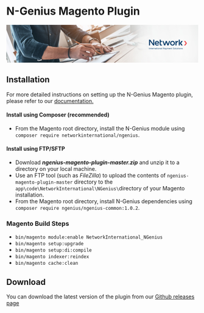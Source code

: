 # N-Genius Magento Plugin

![Banner](assets/banner.jpeg)

## Installation

For more detailed instructions on setting up the N-Genius Magento plugin, please refer to our [documentation.](https://docs.ngenius-payments.com/docs/magento-245)

#### Install using Composer (recommended)

- From the Magento root directory, install the N-Genius module using ```composer require networkinternational/ngenius```.

#### Install using FTP/SFTP

- Download ***ngenius-magento-plugin-master.zip*** and unzip it to a directory on your local machine.
- Use an FTP tool (such as *FileZilla*) to upload the contents of ```ngenius-magento-plugin-master``` directory to the ```app\code\NetworkInternational\NGenius\```directory of your Magento installation.
- From the Magento root directory, install N-Genius dependencies using ```composer require ngenius/ngenius-common:1.0.2```.

### Magento Build Steps

- ```bin/magento module:enable NetworkInternational_NGenius```
- ```bin/magento setup:upgrade```
- ```bin/magento setup:di:compile```
- ```bin/magento indexer:reindex```
- ```bin/magento cache:clean```

## Download

You can download the latest version of the plugin from our [Github releases page](https://github.com/network-international/ngenius-magento-plugin/releases)
